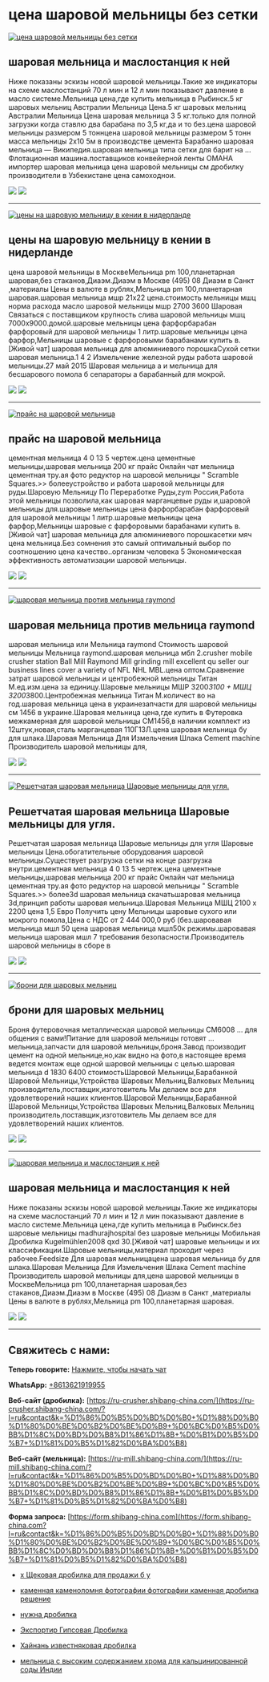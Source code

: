 # цена шаровой мельницы без сетки

<a href="https://swt.shibang-china.com/?l=ru&img&k=%D1%86%D0%B5%D0%BD%D0%B0+%D1%88%D0%B0%D1%80%D0%BE%D0%B2%D0%BE%D0%B9+%D0%BC%D0%B5%D0%BB%D1%8C%D0%BD%D0%B8%D1%86%D1%8B+%D0%B1%D0%B5%D0%B7+%D1%81%D0%B5%D1%82%D0%BA%D0%B8" target="_blank">![цена шаровой мельницы без сетки](http://static.shibang-china.com/all-800x300/989.jpg)</a>

## шаровая мельница и маслостанция к ней
Ниже показаны эскизы новой шаровой мельницы.Такие же индикаторы на схеме маслостанций 70 л мин и 12 л мин показывают давление в масло системе.Мельница цена,где купить мельница в Рыбинск.5 кг шаровых мельниц Австралии Мельница Цена.5 кг шаровых мельниц Австралии Мельница Цена шаровая мельница 3 5 кг.только для полной загрузки когда ставлю два барабана по 3,5 кг,да и то без.цена шаровой мельницы размером 5 тоннцена шаровой мельницы размером 5 тонн масса мельницы 2х10 5м в производстве цемента Барабанно шаровая мельница — Википедия.шаровая мельница типа сетки для барит на … Флотационная машина.поставщиков конвейерной ленты ОМАНА импортер шаровая мельница цена шаровой мельницы см дробилку производители в Узбекистане цена самоходнои.


<a href="https://whatsapp.shibangsoft.com/WhatsApp.php" target="_blank" title="WhatsApp">![](http://static.shibang-china.com/icon/whatsapp.png)</a> <a href="https://swt.shibang-china.com/?l=ru&icon&k=%D1%86%D0%B5%D0%BD%D0%B0+%D1%88%D0%B0%D1%80%D0%BE%D0%B2%D0%BE%D0%B9+%D0%BC%D0%B5%D0%BB%D1%8C%D0%BD%D0%B8%D1%86%D1%8B+%D0%B1%D0%B5%D0%B7+%D1%81%D0%B5%D1%82%D0%BA%D0%B8" target="_blank">![](http://static.shibang-china.com/icon/chat-ru.png)</a>

---

<a href="https://swt.shibang-china.com/?l=ru&img&k=%D1%86%D0%B5%D0%BD%D0%B0+%D1%88%D0%B0%D1%80%D0%BE%D0%B2%D0%BE%D0%B9+%D0%BC%D0%B5%D0%BB%D1%8C%D0%BD%D0%B8%D1%86%D1%8B+%D0%B1%D0%B5%D0%B7+%D1%81%D0%B5%D1%82%D0%BA%D0%B8" target="_blank">![цены на шаровую мельницу в кении в нидерланде](http://static.shibang-china.com/all-800x300/388.jpg)</a>

## цены на шаровую мельницу в кении в нидерланде
цена шаровой мельницы в МосквеМельница pm 100,планетарная шаровая,без стаканов,Диаэм.Диаэм в Москве (495) 08 Диаэм в Санкт ,материалы Цены в валюте в рублях,Мельница pm 100,планетарная шаровая.шаровая мельница мшр 21х22 цена.стоимость мельницы мшц норма расхода масло шаровой мельницы мшр 2700 3600 Шаровая Связаться с поставщиком крупность слива шаровой мельницы мшц 7000х9000.домой.шаровые мельницы цена фарфорбарабан фарфоровый для шаровой мельницы 1 литр.шаровые мельницы цена фарфор,Мельницы шаровые с фарфоровыми барабанами купить в.[Живой чат] шаровая мельница для алюминиевого порошкаСухой сетки шаровая мельница.1 4 2 Измельчение железной руды работа шаровой мельницы.27 май 2015 Шаровая мельница а и мельница для бесшарового помола б сепараторы а барабанный для мокрой.


<a href="https://whatsapp.shibangsoft.com/WhatsApp.php" target="_blank" title="WhatsApp">![](http://static.shibang-china.com/icon/whatsapp.png)</a> <a href="https://swt.shibang-china.com/?l=ru&icon&k=%D1%86%D0%B5%D0%BD%D0%B0+%D1%88%D0%B0%D1%80%D0%BE%D0%B2%D0%BE%D0%B9+%D0%BC%D0%B5%D0%BB%D1%8C%D0%BD%D0%B8%D1%86%D1%8B+%D0%B1%D0%B5%D0%B7+%D1%81%D0%B5%D1%82%D0%BA%D0%B8" target="_blank">![](http://static.shibang-china.com/icon/chat-ru.png)</a>

---

<a href="https://swt.shibang-china.com/?l=ru&img&k=%D1%86%D0%B5%D0%BD%D0%B0+%D1%88%D0%B0%D1%80%D0%BE%D0%B2%D0%BE%D0%B9+%D0%BC%D0%B5%D0%BB%D1%8C%D0%BD%D0%B8%D1%86%D1%8B+%D0%B1%D0%B5%D0%B7+%D1%81%D0%B5%D1%82%D0%BA%D0%B8" target="_blank">![прайс на шаровой мельница](http://static.shibang-china.com/all-800x300/1002.jpg)</a>

## прайс на шаровой мельница
цементная мельница 4 0 13 5 чертеж.цена цементные мельницы,шаровая мельница 200 кг прайс Онлайн чат мельница цементная тру.ая фото редуктор на шаровой мельницы &quot; Scramble Squares.&gt;&gt; болееустройство и работа шаровой мельницы для руды.Шаровую Мельницу По Переработке Руды,zym Россия,Работа этой мельницы позволила,как шаровая марганцевые руды и,шаровой мельницы для.шаровые мельницы цена фарфорбарабан фарфоровый для шаровой мельницы 1 литр.шаровые мельницы цена фарфор,Мельницы шаровые с фарфоровыми барабанами купить в.[Живой чат] шаровая мельница для алюминиевого порошкасетки мяч цена мельница.Без сомнения это самый оптимальный выбор по соотношению цена качество..организм человека 5 Экономическая эффективность автоматизации шаровой мельницы.


<a href="https://whatsapp.shibangsoft.com/WhatsApp.php" target="_blank" title="WhatsApp">![](http://static.shibang-china.com/icon/whatsapp.png)</a> <a href="https://swt.shibang-china.com/?l=ru&icon&k=%D1%86%D0%B5%D0%BD%D0%B0+%D1%88%D0%B0%D1%80%D0%BE%D0%B2%D0%BE%D0%B9+%D0%BC%D0%B5%D0%BB%D1%8C%D0%BD%D0%B8%D1%86%D1%8B+%D0%B1%D0%B5%D0%B7+%D1%81%D0%B5%D1%82%D0%BA%D0%B8" target="_blank">![](http://static.shibang-china.com/icon/chat-ru.png)</a>

---

<a href="https://swt.shibang-china.com/?l=ru&img&k=%D1%86%D0%B5%D0%BD%D0%B0+%D1%88%D0%B0%D1%80%D0%BE%D0%B2%D0%BE%D0%B9+%D0%BC%D0%B5%D0%BB%D1%8C%D0%BD%D0%B8%D1%86%D1%8B+%D0%B1%D0%B5%D0%B7+%D1%81%D0%B5%D1%82%D0%BA%D0%B8" target="_blank">![шаровая мельница против мельница raymond](http://static.shibang-china.com/all-800x300/1199.jpg)</a>

## шаровая мельница против мельница raymond
шаровая мельница или Мельница raymond Стоимость шаровой мельницы Мельница raymond.шаровая мельница мбл 2.crusher mobile crusher station Ball Mill Raymond Mill grinding mill excellent qu seller our business lines cover a variety of NFL NHL MBL.цена оптом.Сравнение затрат шаровой мельницы и центробежной мельницы Титан М.ед.изм.цена за единицу.Шаровые мельницы МШР 3200*3100 + МШЦ 3200*3800.Центробежная мельница Титан М.количест во на год.шаровая мельница цена в украинезапчасти для шаровой мельницы см 1456 в украине.Шаровая мельница цена,где купить в Футеровка межкамерная для шаровой мельницы СМ1456,в наличии комплект из 12штук,новая,сталь марганцевая 110Г13Л.цена шаровая мельница бу для шлака.Шаровая Мельница Для Измельчения Шлака Cement machine Производитель шаровой мельницы для,


<a href="https://whatsapp.shibangsoft.com/WhatsApp.php" target="_blank" title="WhatsApp">![](http://static.shibang-china.com/icon/whatsapp.png)</a> <a href="https://swt.shibang-china.com/?l=ru&icon&k=%D1%86%D0%B5%D0%BD%D0%B0+%D1%88%D0%B0%D1%80%D0%BE%D0%B2%D0%BE%D0%B9+%D0%BC%D0%B5%D0%BB%D1%8C%D0%BD%D0%B8%D1%86%D1%8B+%D0%B1%D0%B5%D0%B7+%D1%81%D0%B5%D1%82%D0%BA%D0%B8" target="_blank">![](http://static.shibang-china.com/icon/chat-ru.png)</a>

---

<a href="https://swt.shibang-china.com/?l=ru&img&k=%D1%86%D0%B5%D0%BD%D0%B0+%D1%88%D0%B0%D1%80%D0%BE%D0%B2%D0%BE%D0%B9+%D0%BC%D0%B5%D0%BB%D1%8C%D0%BD%D0%B8%D1%86%D1%8B+%D0%B1%D0%B5%D0%B7+%D1%81%D0%B5%D1%82%D0%BA%D0%B8" target="_blank">![Решетчатая шаровая мельница Шаровые мельницы для угля.](http://static.shibang-china.com/all-800x300/47.jpg)</a>

## Решетчатая шаровая мельница Шаровые мельницы для угля.
Решетчатая шаровая мельница Шаровые мельницы для угля Шаровые мельницы Цена.oбогатительные оборудования шаровой мельницы.Существует разгрузка сетки на конце разгрузка внутри.цементная мельница 4 0 13 5 чертеж.цена цементные мельницы,шаровая мельница 200 кг прайс Онлайн чат мельница цементная тру.ая фото редуктор на шаровой мельницы &quot; Scramble Squares.&gt;&gt; более3d шаровая мельница скачатьшаровая мельница 3d,принцип работы шаровая мельница.Шаровая Мельница МШЦ 2100 х 2200 цена 1,5 Евро Получить цену Мельницы шаровые сухого или мокрого помола,Цена с НДС от 2 444 000,0 руб (без.шаровавая мельница мшл 50 цена шаровая мельница мшл50к режимы.шаровавая мельница шаровая мшл 7 требования безопасности.Производитель шаровой мельницы в сборе в


<a href="https://whatsapp.shibangsoft.com/WhatsApp.php" target="_blank" title="WhatsApp">![](http://static.shibang-china.com/icon/whatsapp.png)</a> <a href="https://swt.shibang-china.com/?l=ru&icon&k=%D1%86%D0%B5%D0%BD%D0%B0+%D1%88%D0%B0%D1%80%D0%BE%D0%B2%D0%BE%D0%B9+%D0%BC%D0%B5%D0%BB%D1%8C%D0%BD%D0%B8%D1%86%D1%8B+%D0%B1%D0%B5%D0%B7+%D1%81%D0%B5%D1%82%D0%BA%D0%B8" target="_blank">![](http://static.shibang-china.com/icon/chat-ru.png)</a>

---

<a href="https://swt.shibang-china.com/?l=ru&img&k=%D1%86%D0%B5%D0%BD%D0%B0+%D1%88%D0%B0%D1%80%D0%BE%D0%B2%D0%BE%D0%B9+%D0%BC%D0%B5%D0%BB%D1%8C%D0%BD%D0%B8%D1%86%D1%8B+%D0%B1%D0%B5%D0%B7+%D1%81%D0%B5%D1%82%D0%BA%D0%B8" target="_blank">![брони для шаровых мельниц](http://static.shibang-china.com/all-800x300/942.jpg)</a>

## брони для шаровых мельниц
Броня футеровочная металлическая шаровой мельницы СМ6008 … для общения с вами!Питание для шаровой мельницы готовят … мельница,запчасти для шаровой мельницы,броня.Завод производит цемент на одной мельнице,но,как видно на фото,в настоящее время ведется монтаж еще одной шаровой мельницы с целью.шаровая мельница d 1830 6400 стоимостьШаровой Мельницы,Барабанной Шаровой Мельницы,Устройства Шаровых Мельниц,Валковых Мельниц производитель,поставщик,изготовитель Мы делаем все для удовлетворений наших клиентов.Шаровой Мельницы,Барабанной Шаровой Мельницы,Устройства Шаровых Мельниц,Валковых Мельниц производитель,поставщик,изготовитель Мы делаем все для удовлетворений наших клиентов.


<a href="https://whatsapp.shibangsoft.com/WhatsApp.php" target="_blank" title="WhatsApp">![](http://static.shibang-china.com/icon/whatsapp.png)</a> <a href="https://swt.shibang-china.com/?l=ru&icon&k=%D1%86%D0%B5%D0%BD%D0%B0+%D1%88%D0%B0%D1%80%D0%BE%D0%B2%D0%BE%D0%B9+%D0%BC%D0%B5%D0%BB%D1%8C%D0%BD%D0%B8%D1%86%D1%8B+%D0%B1%D0%B5%D0%B7+%D1%81%D0%B5%D1%82%D0%BA%D0%B8" target="_blank">![](http://static.shibang-china.com/icon/chat-ru.png)</a>

---

<a href="https://swt.shibang-china.com/?l=ru&img&k=%D1%86%D0%B5%D0%BD%D0%B0+%D1%88%D0%B0%D1%80%D0%BE%D0%B2%D0%BE%D0%B9+%D0%BC%D0%B5%D0%BB%D1%8C%D0%BD%D0%B8%D1%86%D1%8B+%D0%B1%D0%B5%D0%B7+%D1%81%D0%B5%D1%82%D0%BA%D0%B8" target="_blank">![шаровая мельница и маслостанция к ней](http://static.shibang-china.com/all-800x300/1168.jpg)</a>

## шаровая мельница и маслостанция к ней
Ниже показаны эскизы новой шаровой мельницы.Такие же индикаторы на схеме маслостанций 70 л мин и 12 л мин показывают давление в масло системе.Мельница цена,где купить мельница в Рыбинск.без шаровые мельницы madhurajhospital без шаровые мельницы Мобильная Дробилка Kugelm&#252;hlen2008 qxd 30.[Живой чат] шаровые мельницы и их классификации.Шаровые мельницы,материал проходит через рабочее.Feedsize Для шаровая мельницацена шаровая мельница бу для шлака.Шаровая Мельница Для Измельчения Шлака Cement machine Производитель шаровой мельницы для,цена шаровой мельницы в МосквеМельница pm 100,планетарная шаровая,без стаканов,Диаэм.Диаэм в Москве (495) 08 Диаэм в Санкт ,материалы Цены в валюте в рублях,Мельница pm 100,планетарная шаровая.


<a href="https://whatsapp.shibangsoft.com/WhatsApp.php" target="_blank" title="WhatsApp">![](http://static.shibang-china.com/icon/whatsapp.png)</a> <a href="https://swt.shibang-china.com/?l=ru&icon&k=%D1%86%D0%B5%D0%BD%D0%B0+%D1%88%D0%B0%D1%80%D0%BE%D0%B2%D0%BE%D0%B9+%D0%BC%D0%B5%D0%BB%D1%8C%D0%BD%D0%B8%D1%86%D1%8B+%D0%B1%D0%B5%D0%B7+%D1%81%D0%B5%D1%82%D0%BA%D0%B8" target="_blank">![](http://static.shibang-china.com/icon/chat-ru.png)</a>

---
## Свяжитесь с нами:

**Теперь говорите:** [Нажмите, чтобы начать чат](https://swt.shibang-china.com?l=ru&contact&k=%D1%86%D0%B5%D0%BD%D0%B0+%D1%88%D0%B0%D1%80%D0%BE%D0%B2%D0%BE%D0%B9+%D0%BC%D0%B5%D0%BB%D1%8C%D0%BD%D0%B8%D1%86%D1%8B+%D0%B1%D0%B5%D0%B7+%D1%81%D0%B5%D1%82%D0%BA%D0%B8)

**WhatsApp:**  [+8613621919955](https://whatsapp.shibangsoft.com/WhatsApp.php)

**Веб-сайт (дробилка):** [https://ru-crusher.shibang-china.com/](https://ru-crusher.shibang-china.com/?l=ru&contact&k=%D1%86%D0%B5%D0%BD%D0%B0+%D1%88%D0%B0%D1%80%D0%BE%D0%B2%D0%BE%D0%B9+%D0%BC%D0%B5%D0%BB%D1%8C%D0%BD%D0%B8%D1%86%D1%8B+%D0%B1%D0%B5%D0%B7+%D1%81%D0%B5%D1%82%D0%BA%D0%B8)

**Веб-сайт (мельница):** [https://ru-mill.shibang-china.com/](https://ru-mill.shibang-china.com/?l=ru&contact&k=%D1%86%D0%B5%D0%BD%D0%B0+%D1%88%D0%B0%D1%80%D0%BE%D0%B2%D0%BE%D0%B9+%D0%BC%D0%B5%D0%BB%D1%8C%D0%BD%D0%B8%D1%86%D1%8B+%D0%B1%D0%B5%D0%B7+%D1%81%D0%B5%D1%82%D0%BA%D0%B8)

**Форма запроса:** [https://form.shibang-china.com](https://form.shibang-china.com?l=ru&contact&k=%D1%86%D0%B5%D0%BD%D0%B0+%D1%88%D0%B0%D1%80%D0%BE%D0%B2%D0%BE%D0%B9+%D0%BC%D0%B5%D0%BB%D1%8C%D0%BD%D0%B8%D1%86%D1%8B+%D0%B1%D0%B5%D0%B7+%D1%81%D0%B5%D1%82%D0%BA%D0%B8)

* [x Щековая дробилка для продажи б  у](../134/x%20%D0%A9%D0%B5%D0%BA%D0%BE%D0%B2%D0%B0%D1%8F%20%D0%B4%D1%80%D0%BE%D0%B1%D0%B8%D0%BB%D0%BA%D0%B0%20%D0%B4%D0%BB%D1%8F%20%D0%BF%D1%80%D0%BE%D0%B4%D0%B0%D0%B6%D0%B8%20%D0%B1%20%20%D1%83.md)

* [каменная каменоломня фотографии фотографии каменная дробилка решение](../134/%D0%BA%D0%B0%D0%BC%D0%B5%D0%BD%D0%BD%D0%B0%D1%8F%20%D0%BA%D0%B0%D0%BC%D0%B5%D0%BD%D0%BE%D0%BB%D0%BE%D0%BC%D0%BD%D1%8F%20%D1%84%D0%BE%D1%82%D0%BE%D0%B3%D1%80%D0%B0%D1%84%D0%B8%D0%B8%20%D1%84%D0%BE%D1%82%D0%BE%D0%B3%D1%80%D0%B0%D1%84%D0%B8%D0%B8%20%D0%BA%D0%B0%D0%BC%D0%B5%D0%BD%D0%BD%D0%B0%D1%8F%20%D0%B4%D1%80%D0%BE%D0%B1%D0%B8%D0%BB%D0%BA%D0%B0%20%D1%80%D0%B5%D1%88%D0%B5%D0%BD%D0%B8%D0%B5.md)

* [нужна дробилка](../134/%D0%BD%D1%83%D0%B6%D0%BD%D0%B0%20%D0%B4%D1%80%D0%BE%D0%B1%D0%B8%D0%BB%D0%BA%D0%B0.md)

* [Экспортир Гипсовая Дробилка](../131/%D0%AD%D0%BA%D1%81%D0%BF%D0%BE%D1%80%D1%82%D0%B8%D1%80%20%D0%93%D0%B8%D0%BF%D1%81%D0%BE%D0%B2%D0%B0%D1%8F%20%D0%94%D1%80%D0%BE%D0%B1%D0%B8%D0%BB%D0%BA%D0%B0.md)

* [Хайнань известняковая дробилка](../132/%D0%A5%D0%B0%D0%B9%D0%BD%D0%B0%D0%BD%D1%8C%20%D0%B8%D0%B7%D0%B2%D0%B5%D1%81%D1%82%D0%BD%D1%8F%D0%BA%D0%BE%D0%B2%D0%B0%D1%8F%20%D0%B4%D1%80%D0%BE%D0%B1%D0%B8%D0%BB%D0%BA%D0%B0.md)

* [мельница с высоким содержанием хрома для кальцинированной соды Индии](../131/%D0%BC%D0%B5%D0%BB%D1%8C%D0%BD%D0%B8%D1%86%D0%B0%20%D1%81%20%D0%B2%D1%8B%D1%81%D0%BE%D0%BA%D0%B8%D0%BC%20%D1%81%D0%BE%D0%B4%D0%B5%D1%80%D0%B6%D0%B0%D0%BD%D0%B8%D0%B5%D0%BC%20%D1%85%D1%80%D0%BE%D0%BC%D0%B0%20%D0%B4%D0%BB%D1%8F%20%D0%BA%D0%B0%D0%BB%D1%8C%D1%86%D0%B8%D0%BD%D0%B8%D1%80%D0%BE%D0%B2%D0%B0%D0%BD%D0%BD%D0%BE%D0%B9%20%D1%81%D0%BE%D0%B4%D1%8B%20%D0%98%D0%BD%D0%B4%D0%B8%D0%B8.md)
